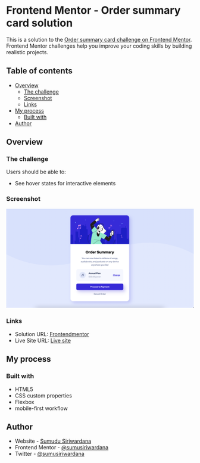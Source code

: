 # Frontend Mentor - Order summary card solution

This is a solution to the [Order summary card challenge on Frontend Mentor](https://www.frontendmentor.io/challenges/order-summary-component-QlPmajDUj). Frontend Mentor challenges help you improve your coding skills by building realistic projects.

## Table of contents

- [Overview](#overview)
  - [The challenge](#the-challenge)
  - [Screenshot](#screenshot)
  - [Links](#links)
- [My process](#my-process)
  - [Built with](#built-with)
- [Author](#author)

## Overview

### The challenge

Users should be able to:

- See hover states for interactive elements

### Screenshot

![](images/Screenshot.png)

### Links

- Solution URL: [Frontendmentor](https://www.frontendmentor.io/solutions/huddle-landing-page-with-alternating-feature-blocks-solution-eXxIk_u3E)
- Live Site URL: [Live site](https://sumusiriwardana.github.io/huddle-landing-page/)

## My process

### Built with

- HTML5
- CSS custom properties
- Flexbox
- mobile-first workflow

## Author

- Website - [Sumudu Siriwardana](https://sumudusiriwardana.hashnode.dev/)
- Frontend Mentor - [@sumusiriwardana](https://www.frontendmentor.io/profile/sumusiriwardana)
- Twitter - [@sumusiriwardana](https://twitter.com/sumusiriwardana)
